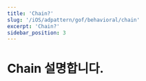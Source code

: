 ```yaml
---
title: 'Chain?'
slug: '/iOS/adpattern/gof/behavioral/chain'
excerpt: 'Chain?'
sidebar_position: 3
---
```


# Chain 설명합니다.